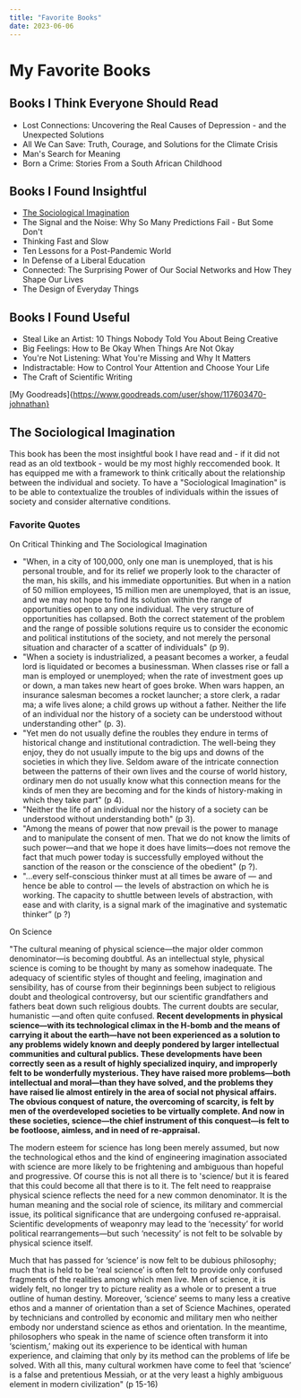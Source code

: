 ```yaml
---
title: "Favorite Books"
date: 2023-06-06
---
```


# My Favorite Books

## Books I Think Everyone Should Read
* Lost Connections: Uncovering the Real Causes of Depression - and the Unexpected Solutions
* All We Can Save: Truth, Courage, and Solutions for the Climate Crisis
* Man's Search for Meaning
* Born a Crime: Stories From a South African Childhood

## Books I Found Insightful
* [The Sociological Imagination](#the-sociological-imagination)
* The Signal and the Noise: Why So Many Predictions Fail - But Some Don't
* Thinking Fast and Slow
* Ten Lessons for a Post-Pandemic World
* In Defense of a Liberal Education
* Connected: The Surprising Power of Our Social Networks and How They Shape Our Lives
* The Design of Everyday Things

## Books I Found Useful
* Steal Like an Artist: 10 Things Nobody Told You About Being Creative
* Big Feelings: How to Be Okay When Things Are Not Okay
* You're Not Listening: What You're Missing and Why It Matters
* Indistractable: How to Control Your Attention and Choose Your Life
* The Craft of Scientific Writing

[My Goodreads]{https://www.goodreads.com/user/show/117603470-johnathan}


## The Sociological Imagination 
This book has been the most insightful book I have read and - if it did not read as an old textbook - would be my most highly reccomended book. It has equipped me with a framework to think critically about the relationship between the individual and society. To have a "Sociological Imagination" is to be able to contextualize the troubles of individuals within the issues of society and consider alternative conditions. 
<!--These ideas are prevalent in other books in more accessable forms, such as the impact of having a Malcom Gladwell's example in Outliers of successful hockey players disport January birthdays.-->


### Favorite Quotes
On Critical Thinking and The Sociological Imagination
* "When, in a city of 100,000, only one man is unemployed, that is his personal trouble, and for its relief we properly look to the character of the man, his skills, and his immediate opportunities. But when in a nation of 50 million employees, 15 million men are unemployed, that is an issue, and we may not hope to find its solution within the range of opportunities open to any one individual. The very structure of opportunities has collapsed. Both the correct statement of the problem and the range of possible solutions require us to consider the economic and political institutions of the society, and not merely the personal situation and character of a scatter of individuals" (p 9). 
* "When a society is industrialized, a peasant becomes a worker, a feudal lord is liquidated or becomes a businessman. When classes rise or fall a man is employed or unemployed; when the rate of investment goes up or down, a man takes new heart of goes broke. When wars happen, an insurance salesman becomes a rocket launcher; a store clerk, a radar ma; a wife lives alone; a child grows up without a father. Neither the life of an individual nor the history of a society can be understood without understanding other" (p. 3).
* "Yet men do not usually define the roubles they endure in terms of historical change and institutional contradiction. The well-being they enjoy, they do not usually impute to the big ups and downs of the societies in which they live. Seldom aware of the intricate connection between the patterns of their own lives and the course of world history, ordinary men do not usually know what this connection means for the kinds of men they are becoming and for the kinds of history-making in which they take part" (p 4).
* "Neither the life of an individual nor the history of a society can be understood without understanding both" (p 3).
* "Among the means of power that now prevail is the power to manage and to manipulate the consent of men. That we do not know the limits of such power—and that we hope it does have limits—does not remove the fact that much power today is successfully employed without the sanction of the reason or the conscience of the obedient" (p ?).
* "...every self-conscious thinker must at all times be aware of — and hence be able to control — the levels of abstraction on which he is working. The capacity to shuttle between levels of abstraction, with ease and with clarity, is a signal mark of the imaginative and systematic thinker” (p ?)


On Science

"The cultural meaning of physical science—the major older common denominator—is becoming doubtful. As an intellectual style, physical science is coming to be thought by many as somehow inadequate. The adequacy of scientific styles of thought and feeling, imagination and sensibility, has of course from their beginnings been subject to religious doubt and theological controversy, but our scientific grandfathers and fathers beat down such religious doubts. The current doubts are secular, humanistic —and often quite confused. **Recent developments in physical science—with its technological climax in the H-bomb and the means of carrying it about the earth—have not been experienced as a solution to any problems widely known and deeply pondered by larger intellectual communities and cultural publics. These developments have been correctly seen as a result of highly specialized inquiry, and improperly felt to be wonderfully mysterious. They have raised more problems—both intellectual and moral—than they have solved, and the problems they have raised lie almost entirely in the area of social not physical affairs. The obvious conquest of nature, the overcoming of scarcity, is felt by men of the overdeveloped societies to be virtually complete. And now in these societies, science—the chief instrument of this conquest—is felt to be footloose, aimless, and in need of re-appraisal.**

The modern esteem for science has long been merely assumed, but now the technological ethos and the kind of engineering imagination associated with science are more likely to be frightening and ambiguous than hopeful and progressive. Of course this is not all there is to 'science/ but it is feared that this could become all that there is to it. The felt need to reappraise physical science reflects the need for a new common denominator. It is the human meaning and the social role of science, its military and commercial issue, its political significance that are undergoing confused re-appraisal. Scientific developments of weaponry may lead to the ‘necessity’ for world political rearrangements—but such ‘necessity’ is not felt to be solvable by physical science itself.

Much that has passed for ‘science’ is now felt to be dubious philosophy; much that is held to be ‘real science’ is often felt to provide only confused fragments of the realities among which men live. Men of science, it is widely felt, no longer try to picture reality as a whole or to present a true outline of human destiny. Moreover, ‘science’ seems to many less a creative ethos and a manner of orientation than a set of Science Machines, operated by technicians and controlled by economic and military men who neither embody nor understand science as ethos and orientation. In the meantime, philosophers who speak in the name of science often transform it into ‘scientism,’ making out its experience to be identical with human experience, and claiming that only by its method can the problems of life be solved. With all this, many cultural workmen have come to feel that ‘science’ is a false and pretentious Messiah, or at the very least a highly ambiguous element in modern civilization" (p 15-16)
